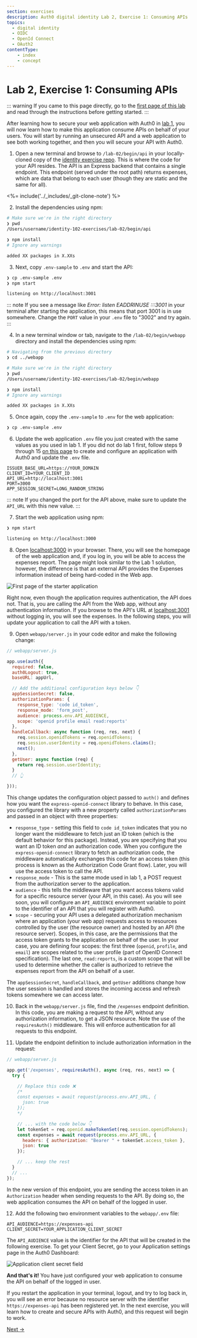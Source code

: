 ```yaml
---
section: exercises
description: Auth0 digital identity Lab 2, Exercise 1: Consuming APIs
topics:
  - digital identity
  - OIDC
  - OpenId Connect
  - OAuth2
contentType:
    - index
    - concept
---
```

# Lab 2, Exercise 1: Consuming APIs

::: warning
If you came to this page directly, go to the [first page of this lab](/identity-labs/02-calling-an-api) and read through the instructions before getting started.
:::

After learning how to secure your web application with Auth0 in [lab 1](/identity-labs/01-web-sign-in), you will now learn how to make this application consume APIs on behalf of your users. You will start by running an unsecured API and a web application to see both working together, and then you will secure your API with Auth0.

1. Open a new terminal and browse to `/lab-02/begin/api` in your locally-cloned copy of the [identity exercise repo](https://github.com/auth0/identity-102-exercises/). This is where the code for your API resides. The API is an Express backend that contains a single endpoint. This endpoint (served under the root path) returns expenses, which are data that belong to each user (though they are static and the same for all).

<%= include('../_includes/_git-clone-note') %>

2. Install the dependencies using npm:

```bash
# Make sure we're in the right directory
❯ pwd
/Users/username/identity-102-exercises/lab-02/begin/api

❯ npm install
# Ignore any warnings

added XX packages in X.XXs
```

3. Next, copy `.env-sample` to `.env` and start the API:

```bash
❯ cp .env-sample .env
❯ npm start

listening on http://localhost:3001
```

::: note
If you see a message like *Error: listen EADDRINUSE :::3001* in your terminal after starting the application, this means that port 3001 is in use somewhere. Change the `PORT` value in your `.env` file to "3002" and try again.
:::

4. In a new terminal window or tab, navigate to the `/lab-02/begin/webapp` directory and install the dependencies using npm:

```bash
# Navigating from the previous directory
❯ cd ../webapp

# Make sure we're in the right directory
❯ pwd
/Users/username/identity-102-exercises/lab-02/begin/webapp

❯ npm install
# Ignore any warnings

added XX packages in X.XXs
```

5. Once again, copy the `.env-sample` to `.env` for the web application:

```bash
❯ cp .env-sample .env
```

6. Update the web application `.env` file you just created with the same values as you used in lab 1. If you did not do lab 1 first, follow steps 9 through 15 [on this page](/identity-labs/01-web-sign-in/exercise-01) to create and configure an application with Auth0 and update the `.env` file.

```text
ISSUER_BASE_URL=https://YOUR_DOMAIN
CLIENT_ID=YOUR_CLIENT_ID
API_URL=http://localhost:3001
PORT=3000
APP_SESSION_SECRET=LONG_RANDOM_STRING
```

::: note
If you changed the port for the API above, make sure to update the `API_URL` with this new value.
:::

7. Start the web application using npm:

```bash
❯ npm start

listening on http://localhost:3000
```

8. Open [localhost:3000](http://localhost:3000) in your browser. There, you will see the homepage of the web application and, if you log in, you will be able to access the expenses report. The page might look similar to the Lab 1 solution, however, the difference is that an external API provides the Expenses information instead of being hard-coded in the Web app.

![First page of the starter application](/media/articles/identity-labs/lab-02-starter-app-rendered.png)

Right now, even though the application requires authentication, the API does not. That is, you are calling the API from the Web app, without any authentication information. If you browse to the API's URL at [localhost:3001](http://localhost:3001) without logging in, you will see the expenses. In the following steps, you will update your application to call the API with a token.

9. Open `webapp/server.js` in your code editor and make the following change:

```js
// webapp/server.js

app.use(auth({
  required: false,
  auth0Logout: true,
  baseURL: appUrl,

  // Add the additional configuration keys below 👇
  appSessionSecret: false,
  authorizationParams: {
    response_type: 'code id_token',
    response_mode: 'form_post',
    audience: process.env.API_AUDIENCE,
    scope: 'openid profile email read:reports'
  },
  handleCallback: async function (req, res, next) {
    req.session.openidTokens = req.openidTokens;
    req.session.userIdentity = req.openidTokens.claims();
    next();
  },
  getUser: async function (req) {
    return req.session.userIdentity;
  }
  // 👆

}));
```

This change updates the configuration object passed to `auth()` and defines how you want the `express-openid-connect` library to behave. In this case, you configured the library with a new property called `authorizationParams` and passed in an object with three properties:

- `response_type` - setting this field to `code id_token` indicates that you no longer want the middleware to fetch just an ID token (which is the default behavior for this package). Instead, you are specifying that you want an ID token *and* an authorization code. When you configure the `express-openid-connect` library to fetch an authorization code, the middleware automatically exchanges this code for an access token (this process is known as the Authorization Code Grant flow). Later, you will use the access token to call the API.
- `response_mode` - This is the same mode used in lab 1, a POST request from the authorization server to the application.
- `audience` - this tells the middleware that you want access tokens valid for a specific resource server (your API, in this case). As you will see soon, you will configure an `API_AUDIENCE` environment variable to point to the identifier of an API that you will register with Auth0.
- `scope` - securing your API uses a delegated authorization mechanism where an application (your web app) requests access to resources controlled by the user (the resource owner) and hosted by an API (the resource server). Scopes, in this case, are the permissions that the access token grants to the application on behalf of the user. In your case, you are defining four scopes: the first three (`openid`, `profile`, and `email`) are scopes related to the user profile (part of OpenID Connect specification). The last one, `read:reports`, is a custom scope that will be used to determine whether the caller is authorized to retrieve the expenses report from the API on behalf of a user.

The `appSessionSecret`, `handleCallback`, and `getUser` additions change how the user session is handled and stores the incoming access and refresh tokens somewhere we can access later.

10. Back in the `webapp/server.js` file, find the `/expenses` endpoint definition. In this code, you are making a request to the API, without any authorization information, to get a JSON resource. Note the use of the `requiresAuth()` middleware. This will enforce authentication for all requests to this endpoint.

11. Update the endpoint definition to include authorization information in the request:

```js
// webapp/server.js

app.get('/expenses', requiresAuth(), async (req, res, next) => {
  try {

    // Replace this code ❌
    /*
    const expenses = await request(process.env.API_URL, {
      json: true
    });
    */

    // ... with the code below 👇
    let tokenSet = req.openid.makeTokenSet(req.session.openidTokens);
    const expenses = await request(process.env.API_URL, {
      headers: { authorization: "Bearer " + tokenSet.access_token },
      json: true
    });

    // ... keep the rest
  }
  // ...
});
```

In the new version of this endpoint, you are sending the access token in an `Authorization` header when sending requests to the API. By doing so, the web application consumes the API on behalf of the logged in user.

12. Add the following two environment variables to the `webapp/.env` file:

```text
API_AUDIENCE=https://expenses-api
CLIENT_SECRET=YOUR_APPLICATION_CLIENT_SECRET
```

The `API_AUDIENCE` value is the identifier for the API that will be created in the following exercise. To get your Client Secret, go to your Application settings page in the Auth0 Dashboard:

![Application client secret field](/media/articles/identity-labs/lab-02-client-secret-config.png)

**And that's it!** You have just configured your web application to consume the API on behalf of the logged in user.

If you restart the application in your terminal, logout, and try to log back in, you will see an error because no resource server with the identifier `https://expenses-api` has been registered yet. In the next exercise, you will learn how to create and secure APIs with Auth0, and this request will begin to work.

<a href="/identity-labs/02-calling-an-api/exercise-02" class="btn btn-transparent">Next →</a>
